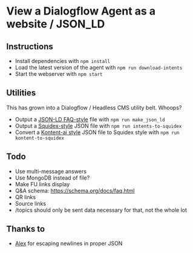 # View a Dialogflow Agent as a website / JSON_LD

## Instructions

* Install dependencies with `npm install`
* Load the latest version of the agent with `npm run download-intents`
* Start the webserver with `npm start`


## Utilities

This has grown into a Dialogflow / Headless CMS utility belt. Whoops?

* Output a [JSON-LD FAQ-style](https://developers.google.com/search/docs/data-types/faqpage) file with `npm run make_json_ld`
* Output a [Squidex-style](https://squidex.io/) JSON file with `npm run intents-to-squidex`
* Convert a [Kontent-ai style](https://kontent.ai) JSON file to Squidex style with `npm run kontent-to-squidex`

## Todo

* Use multi-message answers
* Use MongoDB instead of file?
* Make FU links display
* Q&A schema: https://schema.org/docs/faq.html
* QR links
* Source links
* /topics should only be sent data necessary for that, not the whole lot


## Thanks to

* [Alex](https://stackoverflow.com/a/4253415/1876628) for escaping newlines in proper JSON